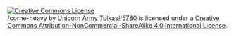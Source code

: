 <a rel="license" href="http://creativecommons.org/licenses/by-nc-sa/4.0/"><img alt="Creative Commons License" style="border-width:0" src="https://i.creativecommons.org/l/by-nc-sa/4.0/88x31.png" /></a><br /><span xmlns:dct="http://purl.org/dc/terms/" property="dct:title">/corne-heavy</span> by <a xmlns:cc="http://creativecommons.org/ns#" href="https://github.com/Unicorn-Tulkas/corne-heavy" property="cc:attributionName" rel="cc:attributionURL">Unicorn Army Tulkas#5780</a> is licensed under a <a rel="license" href="http://creativecommons.org/licenses/by-nc-sa/4.0/">Creative Commons Attribution-NonCommercial-ShareAlike 4.0 International License</a>.
